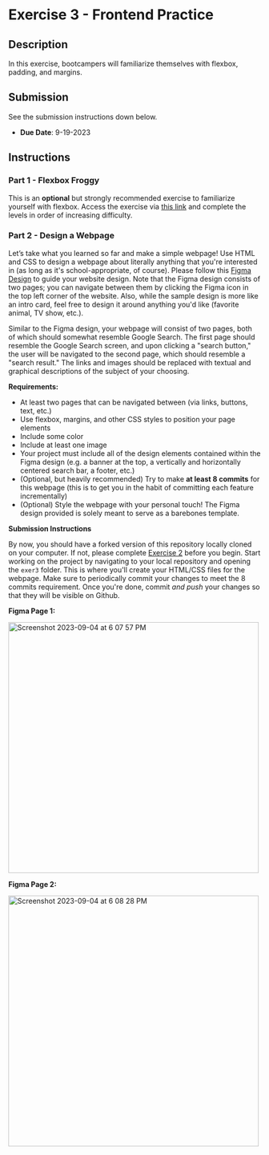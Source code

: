 # Exercise 3 - Frontend Practice

## Description
In this exercise, bootcampers will familiarize themselves with flexbox, padding, and margins.

## Submission
See the submission instructions down below. 
- **Due Date**: 9-19-2023

## Instructions
### Part 1 - Flexbox Froggy
This is an **optional** but strongly recommended exercise to familiarize yourself with flexbox. Access the exercise via [this link](https://flexboxfroggy.com/) and complete the levels in order of increasing difficulty.
### Part 2 - Design a Webpage
Let’s take what you learned so far and make a simple webpage! Use HTML and CSS to design a webpage about literally anything that you're interested in (as long as it's school-appropriate, of course). Please follow this [Figma Design](https://www.figma.com/file/ntkLB8VoJ1yCSv65922Jdt/Simple-Google-Page?type=design&mode=design&t=693nvgfQneNp8ziH-0) to guide your website design. Note that the Figma design consists of two pages; you can navigate between them by clicking the Figma icon in the top left corner of the website. Also, while the sample design is more like an intro card, feel free to design it around anything you'd like (favorite animal, TV show, etc.).

Similar to the Figma design, your webpage will consist of two pages, both of which should somewhat resemble Google Search. The first page should resemble the Google Search screen, and upon clicking a "search button," the user will be navigated to the second page, which should resemble a "search result." The links and images should be replaced with textual and graphical descriptions of the subject of your choosing.

**Requirements:**
- At least two pages that can be navigated between (via links, buttons, text, etc.)
- Use flexbox, margins, and other CSS styles to position your page elements
- Include some color
- Include at least one image
- Your project must include all of the design elements contained within the Figma design (e.g. a banner at the top, a vertically and horizontally centered search bar, a footer, etc.)
- (Optional, but heavily recommended) Try to make **at least 8 commits** for this webpage (this is to get you in the habit of committing each feature incrementally)
- (Optional) Style the webpage with your personal touch! The Figma design provided is solely meant to serve as a barebones template.

**Submission Instructions**

By now, you should have a forked version of this repository locally cloned on your computer. If not, please complete [Exercise 2](https://github.com/BoG-Dev-Bootcamp-F23/bootcamp-f23/tree/main/exer2) before you begin. Start working on the project by navigating to your local repository and opening the `exer3` folder. This is where you'll create your HTML/CSS files for the webpage. Make sure to periodically commit your changes to meet the 8 commits requirement. Once you're done, commit _and push_ your changes so that they will be visible on Github.


**Figma Page 1:**

<img width="500" alt="Screenshot 2023-09-04 at 6 07 57 PM" src="https://github.com/BoG-Dev-Bootcamp-F23/bootcamp-f23/assets/8647920/a43a96a4-9ab3-4aa5-9f1c-4c75fb62f556">

**Figma Page 2:**

<img width="500" alt="Screenshot 2023-09-04 at 6 08 28 PM" src="https://github.com/BoG-Dev-Bootcamp-F23/bootcamp-f23/assets/8647920/075d3fba-b5f3-4475-8dd2-ba42df3758a9">

